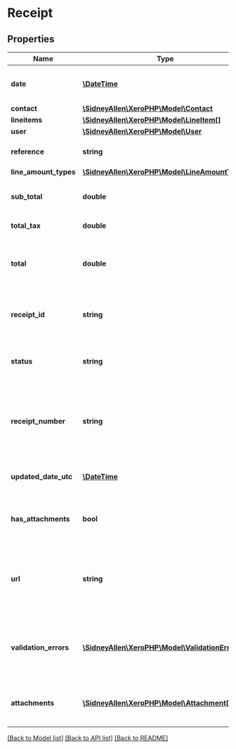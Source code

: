 # Receipt

## Properties
Name | Type | Description | Notes
------------ | ------------- | ------------- | -------------
**date** | [**\DateTime**](\DateTime.md) | Date of receipt – YYYY-MM-DD | 
**contact** | [**\SidneyAllen\XeroPHP\Model\Contact**](Contact.md) |  | 
**lineitems** | [**\SidneyAllen\XeroPHP\Model\LineItem[]**](LineItem.md) |  | 
**user** | [**\SidneyAllen\XeroPHP\Model\User**](User.md) |  | 
**reference** | **string** | Additional reference number | [optional] 
**line_amount_types** | [**\SidneyAllen\XeroPHP\Model\LineAmountTypes**](LineAmountTypes.md) |  | [optional] 
**sub_total** | **double** | Total of receipt excluding taxes | [optional] 
**total_tax** | **double** | Total tax on receipt | [optional] 
**total** | **double** | Total of receipt tax inclusive (i.e. SubTotal + TotalTax) | [optional] 
**receipt_id** | **string** | Xero generated unique identifier for receipt | [optional] 
**status** | **string** | Current status of receipt – see status types | [optional] 
**receipt_number** | **string** | Xero generated sequence number for receipt in current claim for a given user | [optional] 
**updated_date_utc** | [**\DateTime**](\DateTime.md) | Last modified date UTC format | [optional] 
**has_attachments** | **bool** | boolean to indicate if a receipt has an attachment | [optional] 
**url** | **string** | URL link to a source document – shown as “Go to [appName]” in the Xero app | [optional] 
**validation_errors** | [**\SidneyAllen\XeroPHP\Model\ValidationError[]**](ValidationError.md) | Displays array of validation error messages from the API | [optional] 
**attachments** | [**\SidneyAllen\XeroPHP\Model\Attachment[]**](Attachment.md) | Displays array of attachments from the API | [optional] 

[[Back to Model list]](../README.md#documentation-for-models) [[Back to API list]](../README.md#documentation-for-api-endpoints) [[Back to README]](../README.md)


